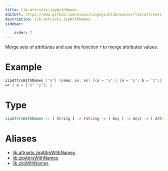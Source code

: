 ```yaml
---
title: lib.attrsets.zipWithNames
editUrl: https://www.github.com/nixos/nixpkgs/blob/master/lib/attrsets.nix#L879C5
description: lib.attrsets.zipWithNames
sidebar:

    order: 7
---
```


Merge sets of attributes and use the function `f` to merge attributes
values.

# Example

```nix
zipAttrsWithNames ["a"] (name: vs: vs) [{a = "x";} {a = "y"; b = "z";}]
=> { a = ["x" "y"]; }
```

# Type

```haskell
zipAttrsWithNames :: [ String ] -> (String -> [ Any ] -> Any) -> [ AttrSet ] -> AttrSet
```


# Aliases

- [lib.attrsets.zipAttrsWithNames](./reference/lib/attrsets/lib-attrsets-zipAttrsWithNames)
- [lib.zipAttrsWithNames](./reference/lib/lib-zipAttrsWithNames)
- [lib.zipWithNames](./reference/lib/lib-zipWithNames)


